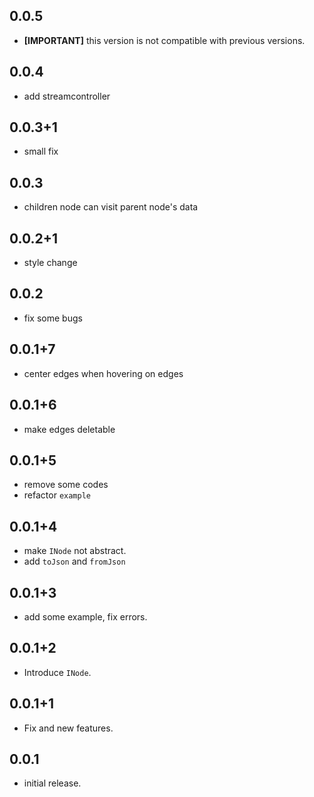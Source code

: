 ## 0.0.5
* **[IMPORTANT]** this version is not compatible with previous versions.

## 0.0.4
* add streamcontroller

## 0.0.3+1
* small fix

## 0.0.3

* children node can visit parent node's data

## 0.0.2+1

* style change

## 0.0.2

* fix some bugs

## 0.0.1+7

* center edges when hovering on edges

## 0.0.1+6

* make edges deletable

## 0.0.1+5

* remove some codes
* refactor `example`

## 0.0.1+4

* make `INode` not abstract.
* add `toJson` and `fromJson`

## 0.0.1+3

* add some example, fix errors.

## 0.0.1+2

* Introduce `INode`.

## 0.0.1+1

* Fix and new features.

## 0.0.1

* initial release.
